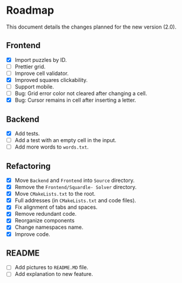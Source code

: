 # Roadmap
This document details the changes planned for the new version (2.0).

## Frontend
- [X] Import puzzles by ID.
- [ ] Prettier grid.
- [ ] Improve cell validator.
- [X] Improved squares clickability.
- [ ] Support mobile.
- [ ] Bug: Grid error color not cleared after changing a cell.
- [X] Bug: Cursor remains in cell after inserting a letter.
 
## Backend
- [X] Add tests.
- [ ] Add a test with an empty cell in the input. 
- [ ] Add more words to `words.txt`.

## Refactoring
- [X] Move `Backend` and `Frontend` into `Source` directory.
- [X] Remove the `Frontend/Squardle- Solver` directory.
- [X] Move `CMakeLists.txt` to the root.
- [X] Full addresses (in `CMakeLists.txt` and code files).
- [X] Fix alignment of tabs and spaces.
- [X] Remove redundant code.
- [X] Reorganize components
- [X] Change namespaces name.
- [X] Improve code.

## README
- [ ] Add pictures to `README.MD` file.
- [ ] Add explanation to new feature.
